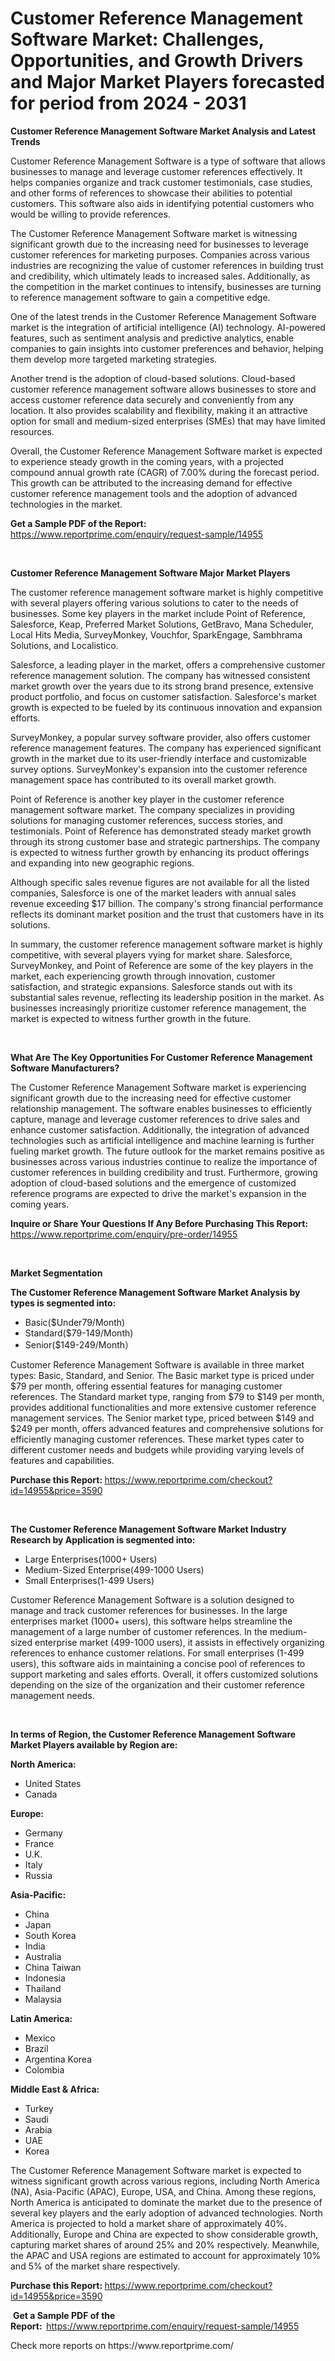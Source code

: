 <p><h1>Customer Reference Management Software Market: Challenges, Opportunities, and Growth Drivers and Major Market Players forecasted for period from 2024 - 2031</h1></p><p><strong>Customer Reference Management Software Market Analysis and Latest Trends</strong></p>
<p><p>Customer Reference Management Software is a type of software that allows businesses to manage and leverage customer references effectively. It helps companies organize and track customer testimonials, case studies, and other forms of references to showcase their abilities to potential customers. This software also aids in identifying potential customers who would be willing to provide references.</p><p>The Customer Reference Management Software market is witnessing significant growth due to the increasing need for businesses to leverage customer references for marketing purposes. Companies across various industries are recognizing the value of customer references in building trust and credibility, which ultimately leads to increased sales. Additionally, as the competition in the market continues to intensify, businesses are turning to reference management software to gain a competitive edge.</p><p>One of the latest trends in the Customer Reference Management Software market is the integration of artificial intelligence (AI) technology. AI-powered features, such as sentiment analysis and predictive analytics, enable companies to gain insights into customer preferences and behavior, helping them develop more targeted marketing strategies.</p><p>Another trend is the adoption of cloud-based solutions. Cloud-based customer reference management software allows businesses to store and access customer reference data securely and conveniently from any location. It also provides scalability and flexibility, making it an attractive option for small and medium-sized enterprises (SMEs) that may have limited resources.</p><p>Overall, the Customer Reference Management Software market is expected to experience steady growth in the coming years, with a projected compound annual growth rate (CAGR) of 7.00% during the forecast period. This growth can be attributed to the increasing demand for effective customer reference management tools and the adoption of advanced technologies in the market.</p></p>
<p><strong>Get a Sample PDF of the Report:&nbsp;</strong> <a href="https://www.reportprime.com/enquiry/request-sample/14955">https://www.reportprime.com/enquiry/request-sample/14955</a></p>
<p>&nbsp;</p>
<p><strong>Customer Reference Management Software Major Market Players</strong></p>
<p><p>The customer reference management software market is highly competitive with several players offering various solutions to cater to the needs of businesses. Some key players in the market include Point of Reference, Salesforce, Keap, Preferred Market Solutions, GetBravo, Mana Scheduler, Local Hits Media, SurveyMonkey, Vouchfor, SparkEngage, Sambhrama Solutions, and Localistico.</p><p>Salesforce, a leading player in the market, offers a comprehensive customer reference management solution. The company has witnessed consistent market growth over the years due to its strong brand presence, extensive product portfolio, and focus on customer satisfaction. Salesforce's market growth is expected to be fueled by its continuous innovation and expansion efforts.</p><p>SurveyMonkey, a popular survey software provider, also offers customer reference management features. The company has experienced significant growth in the market due to its user-friendly interface and customizable survey options. SurveyMonkey's expansion into the customer reference management space has contributed to its overall market growth.</p><p>Point of Reference is another key player in the customer reference management software market. The company specializes in providing solutions for managing customer references, success stories, and testimonials. Point of Reference has demonstrated steady market growth through its strong customer base and strategic partnerships. The company is expected to witness further growth by enhancing its product offerings and expanding into new geographic regions.</p><p>Although specific sales revenue figures are not available for all the listed companies, Salesforce is one of the market leaders with annual sales revenue exceeding $17 billion. The company's strong financial performance reflects its dominant market position and the trust that customers have in its solutions.</p><p>In summary, the customer reference management software market is highly competitive, with several players vying for market share. Salesforce, SurveyMonkey, and Point of Reference are some of the key players in the market, each experiencing growth through innovation, customer satisfaction, and strategic expansions. Salesforce stands out with its substantial sales revenue, reflecting its leadership position in the market. As businesses increasingly prioritize customer reference management, the market is expected to witness further growth in the future.</p></p>
<p>&nbsp;</p>
<p><strong>What Are The Key Opportunities For Customer Reference Management Software Manufacturers?</strong></p>
<p><p>The Customer Reference Management Software market is experiencing significant growth due to the increasing need for effective customer relationship management. The software enables businesses to efficiently capture, manage and leverage customer references to drive sales and enhance customer satisfaction. Additionally, the integration of advanced technologies such as artificial intelligence and machine learning is further fueling market growth. The future outlook for the market remains positive as businesses across various industries continue to realize the importance of customer references in building credibility and trust. Furthermore, growing adoption of cloud-based solutions and the emergence of customized reference programs are expected to drive the market's expansion in the coming years.</p></p>
<p><strong>Inquire or Share Your Questions If Any Before Purchasing This Report:</strong> <a href="https://www.reportprime.com/enquiry/pre-order/14955">https://www.reportprime.com/enquiry/pre-order/14955</a></p>
<p>&nbsp;</p>
<p><strong>Market Segmentation</strong></p>
<p><strong>The Customer Reference Management Software Market Analysis by types is segmented into:</strong></p>
<p><ul><li>Basic($Under79/Month)</li><li>Standard($79-149/Month)</li><li>Senior($149-249/Month）</li></ul></p>
<p><p>Customer Reference Management Software is available in three market types: Basic, Standard, and Senior. The Basic market type is priced under $79 per month, offering essential features for managing customer references. The Standard market type, ranging from $79 to $149 per month, provides additional functionalities and more extensive customer reference management services. The Senior market type, priced between $149 and $249 per month, offers advanced features and comprehensive solutions for efficiently managing customer references. These market types cater to different customer needs and budgets while providing varying levels of features and capabilities.</p></p>
<p><strong>Purchase this Report:&nbsp;</strong><a href="https://www.reportprime.com/checkout?id=14955&price=3590">https://www.reportprime.com/checkout?id=14955&price=3590</a></p>
<p>&nbsp;</p>
<p><strong>The Customer Reference Management Software Market Industry Research by Application is segmented into:</strong></p>
<p><ul><li>Large Enterprises(1000+ Users)</li><li>Medium-Sized Enterprise(499-1000 Users)</li><li>Small Enterprises(1-499 Users)</li></ul></p>
<p><p>Customer Reference Management Software is a solution designed to manage and track customer references for businesses. In the large enterprises market (1000+ users), this software helps streamline the management of a large number of customer references. In the medium-sized enterprise market (499-1000 users), it assists in effectively organizing references to enhance customer relations. For small enterprises (1-499 users), this software aids in maintaining a concise pool of references to support marketing and sales efforts. Overall, it offers customized solutions depending on the size of the organization and their customer reference management needs.</p></p>
<p>&nbsp;</p>
<p><strong>In terms of Region, the Customer Reference Management Software Market Players available by Region are:</strong></p>
<p>
    <p> <strong> North America: </strong>
        <ul>
            <li>United States</li>
            <li>Canada</li>
        </ul>
        </p> 
    <p> <strong> Europe: </strong>
        <ul>
            <li>Germany</li>
            <li>France</li>
            <li>U.K.</li>
            <li>Italy</li>
            <li>Russia</li>
        </ul>
        </p> 
    <p> <strong> Asia-Pacific: </strong>
        <ul>
            <li>China</li>
            <li>Japan</li>
            <li>South Korea</li>
            <li>India</li>
            <li>Australia</li>
            <li>China Taiwan</li>
            <li>Indonesia</li>
            <li>Thailand</li>
            <li>Malaysia</li>
        </ul>
        </p> 
    <p> <strong> Latin America: </strong>
        <ul>
            <li>Mexico</li>
            <li>Brazil</li>
            <li>Argentina Korea</li>
            <li>Colombia</li>
        </ul>
        </p> 
    <p> <strong> Middle East & Africa: </strong>
        <ul>
            <li>Turkey</li>
            <li>Saudi</li>
            <li>Arabia</li>
            <li>UAE</li>
            <li>Korea</li>
        </ul>
    </p>
    </p>
<p><p>The Customer Reference Management Software market is expected to witness significant growth across various regions, including North America (NA), Asia-Pacific (APAC), Europe, USA, and China. Among these regions, North America is anticipated to dominate the market due to the presence of several key players and the early adoption of advanced technologies. North America is projected to hold a market share of approximately 40%. Additionally, Europe and China are expected to show considerable growth, capturing market shares of around 25% and 20% respectively. Meanwhile, the APAC and USA regions are estimated to account for approximately 10% and 5% of the market share respectively.</p></p>
<p><strong>Purchase this Report: </strong><a href="https://www.reportprime.com/checkout?id=14955&price=3590">https://www.reportprime.com/checkout?id=14955&price=3590</a></p>
<p>&nbsp;<strong>Get a Sample PDF of the Report:&nbsp;&nbsp;</strong><a href="https://www.reportprime.com/enquiry/request-sample/14955">https://www.reportprime.com/enquiry/request-sample/14955</a></p>
<p><strong></strong></p>
<p>Check more reports on https://www.reportprime.com/</p>